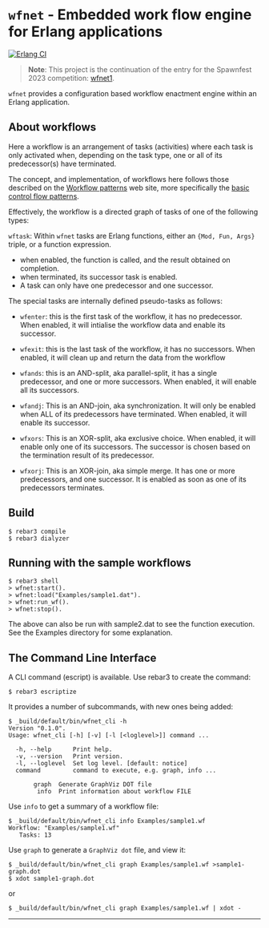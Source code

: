 # `wfnet` - Embedded work flow engine for Erlang applications

[![Erlang CI](https://github.com/fredyouhanaie/wfnet/actions/workflows/erlang.yml/badge.svg)](https://github.com/fredyouhanaie/wfnet/actions/workflows/erlang.yml)

> **Note**: This project is the continuation of the entry for the
> Spawnfest 2023 competition:
> [wfnet1](https://github.com/spawnfest/wfnet1/).

`wfnet` provides a configuration based workflow enactment engine
within an Erlang application.

## About workflows

Here a workflow is an arrangement of tasks (activities) where each
task is only activated when, depending on the task type, one or all of
its predecessor(s) have terminated.

The concept, and implementation, of workflows here follows those
described on the [Workflow patterns](http://workflowpatterns.com/) web
site, more specifically the [basic control flow
patterns](http://workflowpatterns.com/patterns/control/).

Effectively, the workflow is a directed graph of tasks of one of the
following types:

`wftask`: Within `wfnet` tasks are Erlang functions, either an `{Mod,
Fun, Args}` triple, or a function expression.

* when enabled, the function is called, and the result obtained on
  completion.
* when terminated, its successor task is enabled.
* A task can only have one predecessor and one successor.

The special tasks are internally defined pseudo-tasks as follows:

* `wfenter`: this is the first task of the workflow, it has no
  predecessor. When enabled, it will intialise the workflow data and
  enable its successor.

* `wfexit`: this is the last task of the workflow, it has no
  successors. When enabled, it will clean up and return the data from
  the workflow

* `wfands`: this is an AND-split, aka parallel-split, it has a single
  predecessor, and one or more successors. When enabled, it will
  enable all its successors.

* `wfandj`: This is an AND-join, aka synchronization. It will only be
  enabled when ALL of its predecessors have terminated. When enabled,
  it will enable its successor.

* `wfxors`: This is an XOR-split, aka exclusive choice. When enabled,
  it will enable only one of its successors. The successor is chosen
  based on the termination result of its predecessor.

* `wfxorj`: This is an XOR-join, aka simple merge. It has one or more
  predecessors, and one successor. It is enabled as soon as one of its
  predecessors terminates.

## Build

    $ rebar3 compile
    $ rebar3 dialyzer

## Running with the sample workflows

    $ rebar3 shell
    > wfnet:start().
    > wfnet:load("Examples/sample1.dat").
    > wfnet:run_wf().
    > wfnet:stop().

The above can also be run with sample2.dat to see the function
execution. See the Examples directory for some explanation.

## The Command Line Interface

A CLI command (escript) is available. Use rebar3 to create the
command:

    $ rebar3 escriptize

It provides a number of subcommands, with new ones being added:

    $ _build/default/bin/wfnet_cli -h
    Version "0.1.0".
    Usage: wfnet_cli [-h] [-v] [-l [<loglevel>]] command ...

      -h, --help      Print help.
      -v, --version   Print version.
      -l, --loglevel  Set log level. [default: notice]
      command         command to execute, e.g. graph, info ...

           graph  Generate GraphViz DOT file
            info  Print information about workflow FILE

Use `info` to get a summary of a workflow file:

    $ _build/default/bin/wfnet_cli info Examples/sample1.wf
    Workflow: "Examples/sample1.wf"
       Tasks: 13

Use `graph` to generate a `GraphViz dot` file, and view it:

    $ _build/default/bin/wfnet_cli graph Examples/sample1.wf >sample1-graph.dot
    $ xdot sample1-graph.dot

or

    $ _build/default/bin/wfnet_cli graph Examples/sample1.wf | xdot -

---
